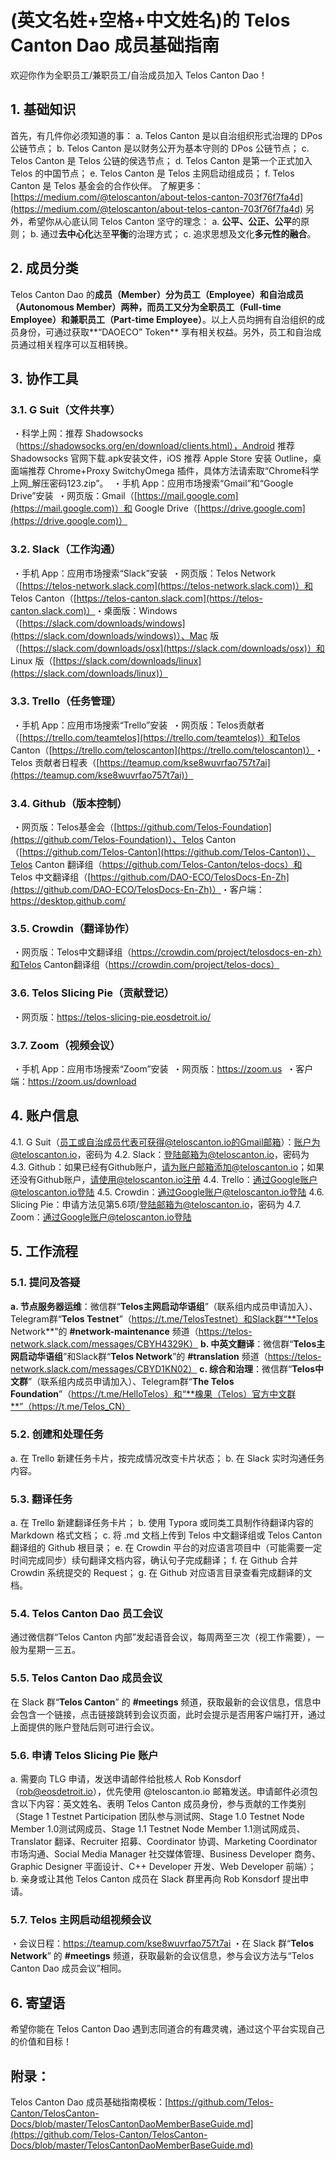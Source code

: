 # (英文名姓+空格+中文姓名)的 Telos Canton Dao 成员基础指南

欢迎你作为全职员工/兼职员工/自治成员加入 Telos Canton Dao！

## 1. 基础知识
首先，有几件你必须知道的事：
a. Telos Canton 是以自治组织形式治理的 DPos 公链节点；
b. Telos Canton 是以财务公开为基本守则的 DPos 公链节点；
c. Telos Canton 是 Telos 公链的侯选节点；
d. Telos Canton 是第一个正式加入 Telos 的中国节点；
e. Telos Canton 是 Telos 主网启动组成员；
f. Telos Canton 是 Telos 基金会的合作伙伴。
了解更多：[https://medium.com/@teloscanton/about-telos-canton-703f76f7fa4d](https://medium.com/@teloscanton/about-telos-canton-703f76f7fa4d)
另外，希望你从心底认同 Telos Canton 坚守的理念：
a. **公平、公正、公平**的原则；
b. 通过**去中心化**达至**平衡**的治理方式；
c. 追求思想及文化**多元性的融合**。

## 2. 成员分类
Telos Canton Dao 的**成员（Member）**分为**员工（Employee）**和**自治成员（Autonomous Member）**两种，而员工又分为**全职员工（Full-time Employee）**和**兼职员工（Part-time Employee）**。以上人员均拥有自治组织的成员身份，可通过获取**“DAOECO” Token** 享有相关权益。另外，员工和自治成员通过相关程序可以互相转换。

## 3. 协作工具
### 3.1. G Suit（文件共享）
​     ・科学上网：推荐 Shadowsocks（https://shadowsocks.org/en/download/clients.html），Android 推荐 Shadowsocks 官网下载.apk安装文件，iOS 推荐 Apple Store 安装 Outline，桌面端推荐 Chrome+Proxy SwitchyOmega 插件，具体方法请索取“Chrome科学上网_解压密码123.zip”。
​     ・手机 App：应用市场搜索“Gmail”和“Google Drive”安装
​     ・网页版：Gmail（[https://mail.google.com](https://mail.google.com)）和 Google Drive（[https://drive.google.com](https://drive.google.com)）

### 3.2. Slack（工作沟通）
​     ・手机 App：应用市场搜索“Slack”安装
​     ・网页版：Telos Network（[https://telos-network.slack.com](https://telos-network.slack.com)）和 Telos Canton（[https://telos-canton.slack.com](https://telos-canton.slack.com)）
​     ・桌面版：Windows（[https://slack.com/downloads/windows](https://slack.com/downloads/windows)）、Mac 版（[https://slack.com/downloads/osx](https://slack.com/downloads/osx)）和 Linux 版（[https://slack.com/downloads/linux](https://slack.com/downloads/linux)）

### 3.3. Trello（任务管理）
​     ・手机 App：应用市场搜索“Trello”安装
​     ・网页版：Telos贡献者（[https://trello.com/teamtelos](https://trello.com/teamtelos)）和Telos Canton（[https://trello.com/teloscanton](https://trello.com/teloscanton)）
​     ・Telos 贡献者日程表（[https://teamup.com/kse8wuvrfao757t7ai](https://teamup.com/kse8wuvrfao757t7ai)）

###  3.4. Github（版本控制）
​     ・网页版：Telos基金会（[https://github.com/Telos-Foundation](https://github.com/Telos-Foundation)）、Telos Canton（[https://github.com/Telos-Canton](https://github.com/Telos-Canton)）、Telos Canton 翻译组（https://github.com/Telos-Canton/telos-docs）和 Telos 中文翻译组（[https://github.com/DAO-ECO/TelosDocs-En-Zh](https://github.com/DAO-ECO/TelosDocs-En-Zh)）
​     ・客户端：https://desktop.github.com/

###  3.5. Crowdin（翻译协作）
​     ・网页版：Telos中文翻译组（https://crowdin.com/project/telosdocs-en-zh）和Telos Canton翻译组（https://crowdin.com/project/telos-docs）

### 3.6. Telos Slicing Pie（贡献登记）
​     ・网页版：https://telos-slicing-pie.eosdetroit.io/

### 3.7. Zoom（视频会议）
​     ・手机 App：应用市场搜索“Zoom”安装
​     ・网页版：https://zoom.us
​     ・客户端：https://zoom.us/download

## 4. 账户信息
4.1. G Suit（员工或自治成员代表可获得@teloscanton.io的Gmail邮箱）：账户为@teloscanton.io，密码为
4.2. Slack：登陆邮箱为@teloscanton.io，密码为
4.3. Github：如果已经有Github账户，请为账户邮箱添加@teloscanton.io；如果还没有Github账户，请使用@teloscanton.io注册
4.4. Trello：通过Google账户@teloscanton.io登陆
4.5. Crowdin：通过Google账户@teloscanton.io登陆
4.6. Slicing Pie：申请方法见第5.6项/登陆邮箱为@teloscanton.io，密码为
4.7. Zoom：通过Google账户@teloscanton.io登陆

## 5. 工作流程
### 5.1. 提问及答疑
**a. 节点服务器运维**：微信群“**Telos主网启动华语组**”（联系组内成员申请加入）、Telegram群“**Telos Testnet**”（https://t.me/TelosTestnet）和Slack群“**Telos Network**”的 **#network-maintenance** 频道（https://telos-network.slack.com/messages/CBYH4329K）
**b. 中英文翻译**：微信群“**Telos主网启动华语组**”和Slack群“**Telos Network**”的 **#translation** 频道（https://telos-network.slack.com/messages/CBYD1KN02）
**c. 综合和治理**：微信群“**Telos中文群**”（联系组内成员申请加入）、Telegram群“**The Telos Foundation**”（https://t.me/HelloTelos）和“**橡果（Telos）官方中文群**”（https://t.me/Telos_CN）
### 5.2. 创建和处理任务
a. 在 Trello 新建任务卡片，按完成情况改变卡片状态；
b. 在 Slack 实时沟通任务内容。

### 5.3. 翻译任务
a. 在 Trello 新建翻译任务卡片；
b. 使用 Typora 或同类工具制作待翻译内容的 Markdown 格式文档；
c. 将 .md 文档上传到 Telos 中文翻译组或 Telos Canton 翻译组的 Github 根目录；
e. 在 Crowdin 平台的对应语言项目中（可能需要一定时间完成同步）续句翻译文档内容，确认句子完成翻译；
f. 在 Github 合并 Crowdin 系统提交的 Request；
g. 在 Github 对应语言目录查看完成翻译的文档。
### 5.4. Telos Canton Dao 员工会议
通过微信群“Telos Canton 内部”发起语音会议，每周两至三次（视工作需要），一般为星期一三五。
### 5.5. Telos Canton Dao 成员会议
在 Slack 群“**Telos Canton**” 的  **#meetings** 频道，获取最新的会议信息，信息中会包含一个链接，点击链接跳转到会议页面，此时会提示是否用客户端打开，通过上面提供的账户登陆后则可进行会议。
### 5.6. 申请 Telos Slicing Pie 账户
a. 需要向 TLG 申请，发送申请邮件给批核人 Rob Konsdorf（rob@eosdetroit.io），优先使用 @teloscanton.io 邮箱发送。申请邮件必须包含以下内容：英文姓名、表明 Telos Canton 成员身份，参与贡献的工作类别（Stage 1 Testnet Participation 团队参与测试网、Stage 1.0 Testnet Node Member 1.0测试网成员、Stage 1.1 Testnet Node Member 1.1测试网成员、Translator 翻译、Recruiter 招募、Coordinator 协调、Marketing Coordinator 市场沟通、Social Media Manager 社交媒体管理、Business Developer 商务、Graphic Designer 平面设计、C++ Developer 开发、Web Developer 前端）；
b. 亲身或让其他 Telos Canton 成员在 Slack 群里再向 Rob Konsdorf 提出申请。
### 5.7. Telos 主网启动组视频会议
・会议日程：https://teamup.com/kse8wuvrfao757t7ai
・在 Slack 群“**Telos Network**” 的  **#meetings** 频道，获取最新的会议信息，参与会议方法与“Telos Canton Dao 成员会议”相同。

## 6. 寄望语
希望你能在 Telos Canton Dao 遇到志同道合的有趣灵魂，通过这个平台实现自己的价值和目标！

## 附录：
Telos Canton Dao 成员基础指南模板：[https://github.com/Telos-Canton/TelosCanton-Docs/blob/master/TelosCantonDaoMemberBaseGuide.md](https://github.com/Telos-Canton/TelosCanton-Docs/blob/master/TelosCantonDaoMemberBaseGuide.md)